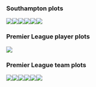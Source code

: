 
### Southampton plots

![](fbref_files/figure-gfm/plots-sfc-1.png)<!-- -->![](fbref_files/figure-gfm/plots-sfc-2.png)<!-- -->![](fbref_files/figure-gfm/plots-sfc-3.png)<!-- -->![](fbref_files/figure-gfm/plots-sfc-4.png)<!-- -->![](fbref_files/figure-gfm/plots-sfc-5.png)<!-- -->![](fbref_files/figure-gfm/plots-sfc-6.png)<!-- -->

### Premier League player plots

![](fbref_files/figure-gfm/plots-epl-players-1.png)<!-- -->

### Premier League team plots

![](fbref_files/figure-gfm/plots-epl-teams-1.png)<!-- -->![](fbref_files/figure-gfm/plots-epl-teams-2.png)<!-- -->![](fbref_files/figure-gfm/plots-epl-teams-3.png)<!-- -->![](fbref_files/figure-gfm/plots-epl-teams-4.png)<!-- -->![](fbref_files/figure-gfm/plots-epl-teams-5.png)<!-- -->![](fbref_files/figure-gfm/plots-epl-teams-6.png)<!-- -->
